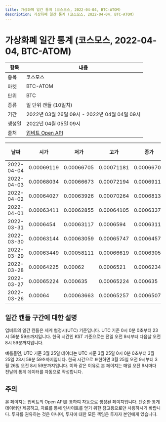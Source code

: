 ```yaml
---
title: 가상화폐 일간 통계 (코스모스, 2022-04-04, BTC-ATOM)
description: 가상화폐 일간 통계 (코스모스, 2022-04-04, BTC-ATOM)
---
```



가상화폐 일간 통계 (코스모스, 2022-04-04, BTC-ATOM)
===

|항목|내용|
|--|--|
|종목|코스모스|
|마켓|BTC-ATOM|
|단위|BTC|
|종류|일 단위 캔들 (10일치)|
|기간|2022년 03월 26일 09시 - 2022년 04월 04일 09시|
|생성일|2022년 04월 05일 09시|
|출처|[업비트 Open API](https://docs.upbit.com)|


|날짜|시가|저가|고가|종가|비고|
|--|--|--|--|--|--|
|2022-04-04|0.00069119|0.00066705|0.00071181|0.00066705|    |
|2022-04-03|0.00068034|0.00066673|0.00072194|0.00069119|    |
|2022-04-02|0.00064027|0.00063926|0.00070264|0.00068133|    |
|2022-04-01|0.00063411|0.00062855|0.00064105|0.00063374|    |
|2022-03-31|0.0006454|0.00063117|0.0006594|0.00063117|    |
|2022-03-30|0.00063144|0.00063059|0.00065747|0.00064571|    |
|2022-03-29|0.00063449|0.00058111|0.00066619|0.00063059|    |
|2022-03-28|0.00064225|0.00062|0.0006521|0.00062341|    |
|2022-03-27|0.00065224|0.000635|0.00065224|0.000635|    |
|2022-03-26|0.00064|0.00063663|0.00065257|0.00065074|    |


일간 캔들 구간에 대한 설명
---


업비트의 일간 캔들은 세계 협정시(UTC) 기준입니다. 
UTC 기준 0시 0분 0초부터 23시 59분 59초까지입니다. 
한국 시간인 KST 기준으로는 전일 오전 9시부터 다음날 오전 8시 59분까지입니다. 


예를들면, UTC 기준 3월 25일 데이터는 UTC 시준 3월 25일 0시 0분 0초부터 3월 25일 23시 59분 59초까지입니다. 
한국 시간으로 표현하면 3월 25일 오전 9시부터 3월 26일 오전 8시 59분까지입니다. 
이와 같은 이유로 본 페이지는 매일 오전 9시마다 전날의 통계 데이터를 자동으로 작성합니다. 


주의
---


본 페이지는 업비트의 Open API를 통하여 자동으로 생성된 페이지입니다. 
단순한 통계 데이터만 제공하고, 자료를 통해 인사이트를 얻기 위한 참고용으로만 사용하시기 바랍니다. 
투자를 권유하는 것은 아니며, 투자에 대한 모든 책임은 투자자 본인에게 있습니다. 

